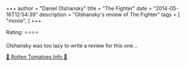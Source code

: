 +++
author = "Daniel Olshansky"
title = "The Fighter"
date = "2014-05-16T12:54:39"
description = "Olshansky's review of The Fighter"
tags = [
    "movie",
]
+++

Rating: ⭐⭐⭐⭐

Olshansky was too lazy to write a review for this one...

[🍅 Rotten Tomatoes Info 🍅](https://www.rottentomatoes.com//m/the_fighter_2011)